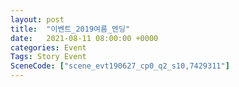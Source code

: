 ```yaml
---
layout: post
title:  "이벤트_2019여름_엔딩"
date:   2021-08-11 08:00:00 +0000
categories: Event
Tags: Story Event
SceneCode: ["scene_evt190627_cp0_q2_s10,7429311"]
---
```

